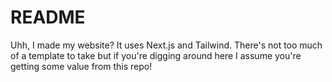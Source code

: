 # README 

Uhh, I made my website? It uses Next.js and Tailwind. There's not too much of a template to take but if you're digging around here I assume you're getting some value from this repo!
